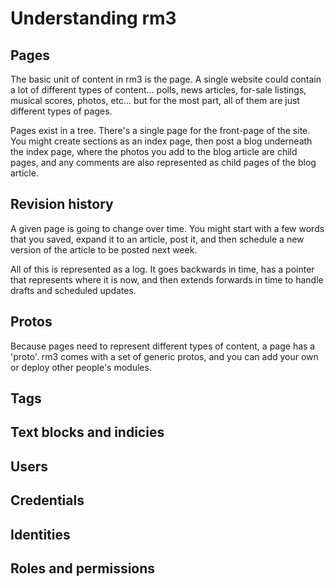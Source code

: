 Understanding rm3
=================

Pages
-----

The basic unit of content in rm3 is the page.  A single website could contain a lot of different types of content... polls, news articles, for-sale listings, musical scores, photos, etc... but for the most part, all of them are just different types of pages.

Pages exist in a tree.  There's a single page for the front-page of the site.  You might create sections as an index page, then post a blog underneath the index page, where the photos you add to the blog article are child pages, and any comments are also represented as child pages of the blog article.

Revision history
----------------

A given page is going to change over time.  You might start with a few words that you saved, expand it to an article, post it, and then schedule a new version of the article to be posted next week.

All of this is represented as a log.  It goes backwards in time, has a pointer that represents where it is now, and then extends forwards in time to handle drafts and scheduled updates.

Protos
------

Because pages need to represent different types of content, a page has a 'proto'.  rm3 comes with a set of generic protos, and you can add your own or deploy other people's modules.

Tags
----

Text blocks and indicies
------------------------

Users
-----

Credentials
-----------

Identities
----------

Roles and permissions
---------------------